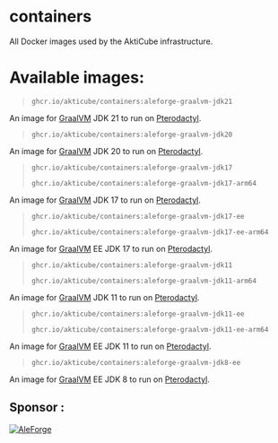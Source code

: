# containers
All Docker images used by the AktiCube infrastructure.

# Available images:
> `ghcr.io/akticube/containers:aleforge-graalvm-jdk21`

An image for [GraalVM](https://graalvm.org/) JDK 21 to run on [Pterodactyl](https://pterodactyl.io).

> `ghcr.io/akticube/containers:aleforge-graalvm-jdk20`

An image for [GraalVM](https://graalvm.org/) JDK 20 to run on [Pterodactyl](https://pterodactyl.io).

> `ghcr.io/akticube/containers:aleforge-graalvm-jdk17`
>
> `ghcr.io/akticube/containers:aleforge-graalvm-jdk17-arm64`

An image for [GraalVM](https://graalvm.org/) JDK 17 to run on [Pterodactyl](https://pterodactyl.io).

> `ghcr.io/akticube/containers:aleforge-graalvm-jdk17-ee`
>
> `ghcr.io/akticube/containers:aleforge-graalvm-jdk17-ee-arm64`

An image for [GraalVM](https://graalvm.org/) EE JDK 17 to run on [Pterodactyl](https://pterodactyl.io).

> `ghcr.io/akticube/containers:aleforge-graalvm-jdk11`
>
> `ghcr.io/akticube/containers:aleforge-graalvm-jdk11-arm64`

An image for [GraalVM](https://graalvm.org/) JDK 11 to run on [Pterodactyl](https://pterodactyl.io/).

> `ghcr.io/akticube/containers:aleforge-graalvm-jdk11-ee`
>
> `ghcr.io/akticube/containers:aleforge-graalvm-jdk11-ee-arm64`

An image for [GraalVM](https://graalvm.org/) EE JDK 11 to run on [Pterodactyl](https://pterodactyl.io).

> `ghcr.io/akticube/containers:aleforge-graalvm-jdk8-ee`

An image for [GraalVM](https://graalvm.org/) EE JDK 8 to run on [Pterodactyl](https://pterodactyl.io).

## Sponsor :
[![AleForge](https://raw.githubusercontent.com/AktiCube/containers/main/Pterodactyl/GraalVM-OH/aleforge-logo-dark.png)](https://aleforge.net)
